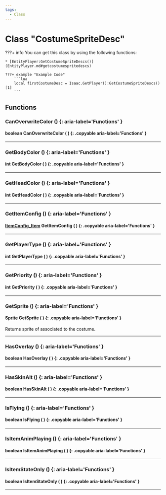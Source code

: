 ```yaml
---
tags:
  - Class
---
```

# Class "CostumeSpriteDesc"

???+ info
    You can get this class by using the following functions:

    * [EntityPlayer:GetCostumeSpriteDescs()](EntityPlayer.md#getcostumespritedescs)

    ???+ example "Example Code"
        ```lua
        local firstCostumeDesc = Isaac.GetPlayer():GetCostumeSpriteDescs()[1]
        ```
        
## Functions

### CanOverwriteColor () {: aria-label='Functions' }
#### boolean CanOverwriteColor ( ) {: .copyable aria-label='Functions' }

___
### GetBodyColor () {: aria-label='Functions' }
#### int GetBodyColor ( ) {: .copyable aria-label='Functions' }

___
### GetHeadColor () {: aria-label='Functions' }
#### int GetHeadColor ( ) {: .copyable aria-label='Functions' }

___
### GetItemConfig () {: aria-label='Functions' }
#### [ItemConfig_Item](ItemConfig_Item.md) GetItemConfig ( ) {: .copyable aria-label='Functions' }

___
### GetPlayerType () {: aria-label='Functions' }
#### int GetPlayerType ( ) {: .copyable aria-label='Functions' }

___
### GetPriority () {: aria-label='Functions' }
#### int GetPriority ( ) {: .copyable aria-label='Functions' }

___
### GetSprite () {: aria-label='Functions' }
#### [Sprite](Sprite.md) GetSprite ( ) {: .copyable aria-label='Functions' }
Returns sprite of associated to the costume.
___
### HasOverlay () {: aria-label='Functions' }
#### boolean HasOverlay ( ) {: .copyable aria-label='Functions' }

___
### HasSkinAlt () {: aria-label='Functions' }
#### boolean HasSkinAlt ( ) {: .copyable aria-label='Functions' }

___
### IsFlying () {: aria-label='Functions' }
#### boolean IsFlying ( ) {: .copyable aria-label='Functions' }

___
### IsItemAnimPlaying () {: aria-label='Functions' }
#### boolean IsItemAnimPlaying ( ) {: .copyable aria-label='Functions' }

___
### IsItemStateOnly () {: aria-label='Functions' }
#### boolean IsItemStateOnly ( ) {: .copyable aria-label='Functions' }

___